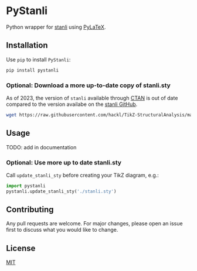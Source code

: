 # PyStanli

Python wrapper for [stanli](https://github.com/hackl/TikZ-StructuralAnalysis) using [PyLaTeX](https://github.com/JelteF/PyLaTeX/).

## Installation

Use `pip` to install `PyStanli`:
```sh
pip install pystanli
```

### Optional: Download a more up-to-date copy of stanli.sty

As of 2023, the version of `stanli` available through [CTAN](https://ctan.org/pkg/stanli) is out of date compared to the version availabe on the [stanli GitHub](https://github.com/hackl/TikZ-StructuralAnalysis).

```sh
wget https://raw.githubusercontent.com/hackl/TikZ-StructuralAnalysis/master/stanli.sty
```

## Usage

TODO: add in documentation

### Optional: Use more up to date stanli.sty

Call `update_stanli_sty` before creating your TikZ diagram, e.g.:
```python
import pystanli
pystanli.update_stanli_sty('./stanli.sty')
```

## Contributing

Any pull requests are welcome. For major changes, please open an issue first
to discuss what you would like to change.

## License

[MIT](https://choosealicense.com/licenses/mit/)

